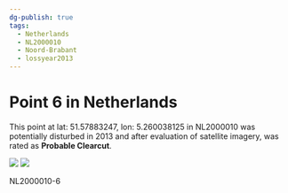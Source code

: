 ```yaml
---
dg-publish: true
tags:
  - Netherlands
  - NL2000010
  - Noord-Brabant
  - lossyear2013
---
```


# Point 6 in Netherlands

This point at lat: 51.57883247, lon: 5.260038125 in NL2000010 was potentially disturbed in 2013 and after evaluation of satellite imagery, was rated as **Probable Clearcut**.

<div class='juxtapose' data-showcredits='false'>
<img src='https://baserow-backend-production20240528124524339000000001.s3.amazonaws.com/user_files/boHgDzZo2fO5dYo7nK3nV1VwCadljydn_cfefef343bc66a2848c4e0d92a9ad2f169b369942f3238480e7f3cc6f5f1cd5c.png' data-label='June 2013' />
<img src='https://baserow-backend-production20240528124524339000000001.s3.amazonaws.com/user_files/aXh97wPWkKn0ZhYtgOQ4H4h82YRV2LPx_2f2a6ad7744e4469e4d6b77ba430f6d4441bb71ad7ea0686b9ce23b0be706a80.png' data-label='October 2014' />
</div>

NL2000010-6